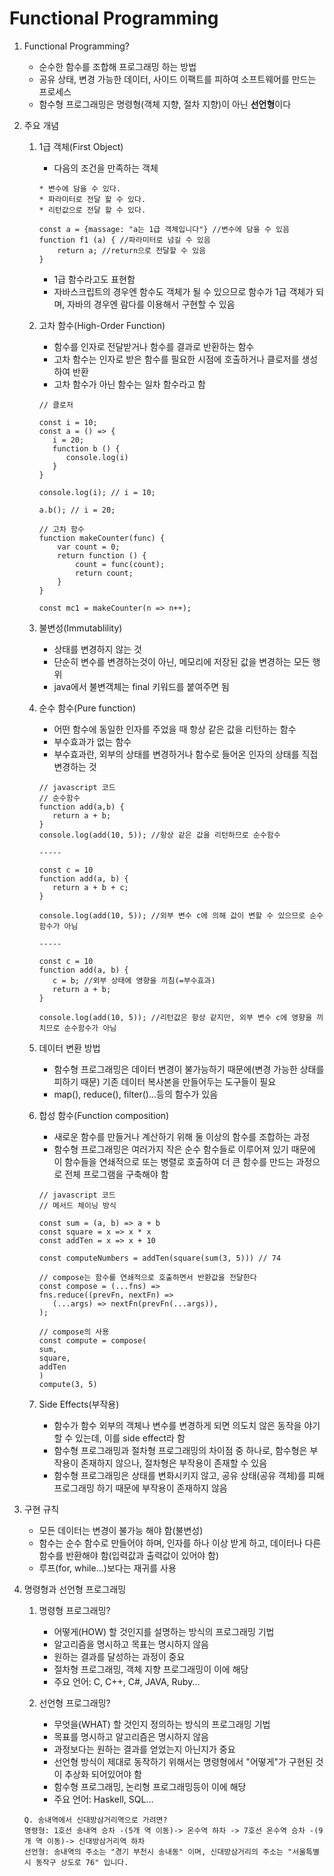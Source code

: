 # Functional Programming

1. Functional Programming?

   - 순수한 함수를 조합해 프로그래밍 하는 방법
   - 공유 상태, 변경 가능한 데이터, 사이드 이팩트를 피하여 소프트웨어를 만드는 프로세스
   - 함수형 프로그래밍은 명령형(객체 지향, 절차 지향)이 아닌 <b>선언형</b>이다

2. 주요 개념

   1. 1급 객체(First Object)

      - 다음의 조건을 만족하는 객체

      ```
      * 변수에 담을 수 있다.
      * 파라미터로 전달 할 수 있다.
      * 리턴값으로 전달 할 수 있다.

      const a = {massage: "a는 1급 객체입니다"} //변수에 담을 수 있음
      function f1 (a) { //파라미터로 넘길 수 있음
          return a; //return으로 전달할 수 있음
      }
      ```

      - 1급 함수라고도 표현함
      - 자바스크립트의 경우엔 함수도 객체가 될 수 있으므로 함수가 1급 객체가 되며, 자바의 경우엔 람다를 이용해서 구현할 수 있음

   2. 고차 함수(High-Order Function)

      - 함수를 인자로 전달받거나 함수를 결과로 반환하는 함수
      - 고차 함수는 인자로 받은 함수를 필요한 시점에 호출하거나 클로저를 생성하여 반환
      - 고차 함수가 아닌 함수는 일차 함수라고 함

      ```
      // 클로저

      const i = 10;
      const a = () => {
         i = 20;
         function b () {
            console.log(i)
         }
      }

      console.log(i); // i = 10;

      a.b(); // i = 20;
      ```

      ```
      // 고차 함수
      function makeCounter(func) {
          var count = 0;
          return function () {
              count = func(count);
              return count;
          }
      }

      const mc1 = makeCounter(n => n++);
      ```

   3. 불변성(Immutablility)

      - 상태를 변경하지 않는 것
      - 단순히 변수를 변경하는것이 아닌, 메모리에 저장된 값을 변경하는 모든 행위
      - java에서 불변객체는 final 키워드를 붙여주면 됨

   4. 순수 함수(Pure function)

      - 어떤 함수에 동일한 인자를 주었을 때 항상 같은 값을 리턴하는 함수
      - 부수효과가 없는 함수
      - 부수효과란, 외부의 상태를 변경하거나 함수로 들어온 인자의 상태를 직접 변경하는 것

      ```
      // javascript 코드
      // 순수함수
      function add(a,b) {
         return a + b;
      }
      console.log(add(10, 5)); //항상 같은 값을 리턴하므로 순수함수

      -----

      const c = 10
      function add(a, b) {
         return a + b + c;
      }

      console.log(add(10, 5)); //외부 변수 c에 의해 값이 변할 수 있으므로 순수함수가 아님

      -----

      const c = 10
      function add(a, b) {
         c = b; //외부 상태에 영향을 끼침(=부수효과)
         return a + b;
      }

      console.log(add(10, 5)); //리턴값은 항상 같지만, 외부 변수 c에 영향을 끼치므로 순수함수가 아님
      ```

   5. 데이터 변환 방법

      - 함수형 프로그래밍은 데이터 변경이 불가능하기 때문에(변경 가능한 상태를 피하기 때문) 기존 데이터 복사본을 만들어두는 도구들이 필요
      - map(), reduce(), filter()...등의 함수가 있음

   6. 합성 함수(Function composition)

      - 새로운 함수를 만들거나 계산하기 위해 둘 이상의 함수를 조합하는 과정
      - 함수형 프로그래밍은 여러가지 작은 순수 함수들로 이루어져 있기 때문에 이 함수들을 연쇄적으로 또는 병렬로 호출하여 더 큰 함수를 만드는 과정으로 전체 프로그램을 구축해야 함

      ```
      // javascript 코드
      // 메서드 체이닝 방식

      const sum = (a, b) => a + b
      const square = x => x * x
      const addTen = x => x + 10

      const computeNumbers = addTen(square(sum(3, 5))) // 74

      // compose는 함수를 연쇄적으로 호출하면서 반환값을 전달한다
      const compose = (...fns) =>
      fns.reduce((prevFn, nextFn) =>
         (...args) => nextFn(prevFn(...args)),
      );

      // compose의 사용
      const compute = compose(
      sum,
      square,
      addTen
      )
      compute(3, 5)
      ```

   7. Side Effects(부작용)
      - 함수가 함수 외부의 객체나 변수를 변경하게 되면 의도치 않은 동작을 야기할 수 있는데, 이를 side effect라 함
      - 함수형 프로그래밍과 절차형 프로그래밍의 차이점 중 하나로, 함수형은 부작용이 존재하지 않으나, 절차형은 부작용이 존재할 수 있음
      - 함수형 프로그래밍은 상태를 변화시키지 않고, 공유 상태(공유 객체)를 피해 프로그래밍 하기 때문에 부작용이 존재하지 않음

3. 구현 규칙

   - 모든 데이터는 변경이 불가능 해야 함(불변성)
   - 함수는 순수 함수로 만들어야 하며, 인자를 하나 이상 받게 하고, 데이터나 다른 함수를 반환해야 함(입력값과 출력값이 있어야 함)
   - 루프(for, while...)보다는 재귀를 사용

4. 명령형과 선언형 프로그래밍

   1. 명령형 프로그래밍?

      - 어떻게(HOW) 할 것인지를 설명하는 방식의 프로그래밍 기법
      - 알고리즘을 명시하고 목표는 명시하지 않음
      - 원하는 결과를 달성하는 과정이 중요
      - 절차형 프로그래밍, 객체 지향 프로그래밍이 이에 해당
      - 주요 언어: C, C++, C#, JAVA, Ruby...

   2. 선언형 프로그래밍?
      - 무엇을(WHAT) 할 것인지 정의하는 방식의 프로그래밍 기법
      - 목표를 명시하고 알고리즘은 명시하지 않음
      - 과정보다는 원하는 결과를 얻었는지 아닌지가 중요
      - 선언형 방식이 제대로 동작하기 위해서는 명령형에서 "어떻게"가 구현된 것이 추상화 되어있어야 함
      - 함수형 프로그래밍, 논리형 프로그래밍등이 이에 해당
      - 주요 언어: Haskell, SQL...

   ```
   Q. 송내역에서 신대방삼거리역으로 가려면?
   명령형: 1호선 송내역 승차 -(5개 역 이동)-> 온수역 하차 -> 7호선 온수역 승차 -(9개 역 이동)-> 신대방삼거리역 하차
   선언형: 송내역의 주소는 "경기 부천시 송내동" 이며, 신대방삼거리의 주소는 "서울특별시 동작구 상도로 76" 입니다.
   ```

